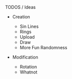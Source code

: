 TODOS / Ideas

* Creation
  * Sin Lines
  * Rings
  * Upload
  * Draw
  * More Fun Randomness


* Modification
  * Rotation
  * Whatnot